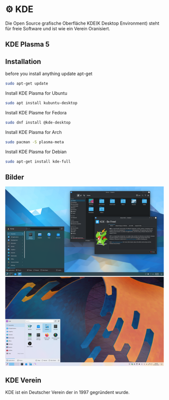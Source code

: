 # ⚙ KDE

Die Open Source grafische Oberfläche KDE(K Desktop Environment) steht für freie Software und ist wie ein Verein Oranisiert.

## KDE Plasma 5

## Installation

before you install anything update apt-get

```sh
sudo apt-get update
```

Install KDE Plasma for Ubuntu

```sh
sudo apt install kubuntu-desktop
```

Install KDE Plasme for Fedora

```sh
sudo dnf install @kde-desktop
```

Install KDE Plasma for Arch

```sh
sudo pacman -S plasma-meta
```

Install KDE Plasma for Debian

```sh
sudo apt-get install kde-full
```

## Bilder

![kde desktop](kde-image1.png) ![kde desktop](kde-image2.png)

## KDE Verein

KDE ist ein Deutscher Verein der in 1997 gegründent wurde.
